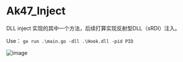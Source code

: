 # Ak47_Inject

DLL inject
实现的其中一个方法，后续打算实现反射型DLL（sRDI）注入。

Use：
`go run .\main.go -dll .\Hook.dll -pid PID`

![image](https://user-images.githubusercontent.com/82130343/138833585-3c114aea-5dd6-4bf8-a2a0-56a78b5b84a2.png)
